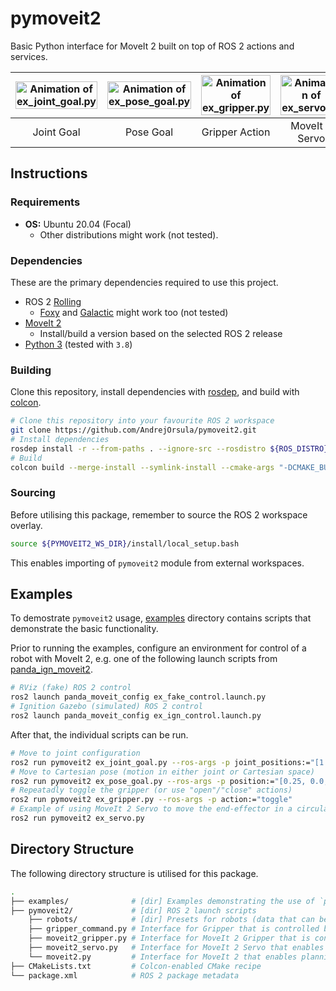 # pymoveit2

Basic Python interface for MoveIt 2 built on top of ROS 2 actions and services.

| <img width="100%" src="https://user-images.githubusercontent.com/22929099/147369355-5f1b33ef-2e18-4042-9ea3-cd85b1a78fa0.gif" alt="Animation of ex_joint_goal.py"/> | <img width="100%" src="https://user-images.githubusercontent.com/22929099/147369356-b8ad2f4c-1996-47ac-9bfb-7fccd243fd56.gif" alt="Animation of ex_pose_goal.py"/> | <img width="100%" src="https://user-images.githubusercontent.com/22929099/147369354-640831e2-4661-4f3d-8fc2-3e97d7766e1a.gif" alt="Animation of ex_gripper.py"/> | <img width="100%" src="https://user-images.githubusercontent.com/22929099/147374152-50128188-ab73-4d55-a537-b641325ce9c6.gif" alt="Animation of ex_servo.py"/> |
| :-----------------------------------------------------------------------------------------------------------------------------------------------------------------: | :----------------------------------------------------------------------------------------------------------------------------------------------------------------: | :--------------------------------------------------------------------------------------------------------------------------------------------------------------: | :------------------------------------------------------------------------------------------------------------------------------------------------------------: |
|                                                                             Joint Goal                                                                              |                                                                             Pose Goal                                                                              |                                                                          Gripper Action                                                                          |                                                                         MoveIt 2 Servo                                                                         |

## Instructions

### Requirements

- **OS:** Ubuntu 20.04 (Focal)
  - Other distributions might work (not tested).

### Dependencies

These are the primary dependencies required to use this project.

- ROS 2 [Rolling](https://docs.ros.org/en/rolling/Installation.html)
  - [Foxy](https://docs.ros.org/en/galactic/Installation.html) and [Galactic](https://docs.ros.org/en/galactic/Installation.html) might work too (not tested)
- [MoveIt 2](https://moveit.ros.org/install-moveit2/binary)
  - Install/build a version based on the selected ROS 2 release
- [Python 3](https://www.python.org/downloads) (tested with `3.8`)

### Building

Clone this repository, install dependencies with [rosdep](https://github.com/ros-infrastructure/rosdep), and build with [colcon](https://colcon.readthedocs.io).

```bash
# Clone this repository into your favourite ROS 2 workspace
git clone https://github.com/AndrejOrsula/pymoveit2.git
# Install dependencies
rosdep install -r --from-paths . --ignore-src --rosdistro ${ROS_DISTRO}
# Build
colcon build --merge-install --symlink-install --cmake-args "-DCMAKE_BUILD_TYPE=Release"
```

### Sourcing

Before utilising this package, remember to source the ROS 2 workspace overlay.

```bash
source ${PYMOVEIT2_WS_DIR}/install/local_setup.bash
```

This enables importing of `pymoveit2` module from external workspaces.

## Examples

To demostrate `pymoveit2` usage, [examples](./examples) directory contains scripts that demonstrate the basic functionality.

Prior to running the examples, configure an environment for control of a robot with MoveIt 2, e.g. one of the following launch scripts from [panda_ign_moveit2](https://github.com/AndrejOrsula/panda_ign_moveit2).

```bash
# RViz (fake) ROS 2 control
ros2 launch panda_moveit_config ex_fake_control.launch.py
# Ignition Gazebo (simulated) ROS 2 control
ros2 launch panda_moveit_config ex_ign_control.launch.py
```

After that, the individual scripts can be run.

```bash
# Move to joint configuration
ros2 run pymoveit2 ex_joint_goal.py --ros-args -p joint_positions:="[1.57, -1.57, 0.0, -1.57, 0.0, 1.57, 0.7854]"
# Move to Cartesian pose (motion in either joint or Cartesian space)
ros2 run pymoveit2 ex_pose_goal.py --ros-args -p position:="[0.25, 0.0, 1.0]" -p quat_xyzw:="[0.0, 0.0, 0.0, 1.0]" -p cartesian:=False
# Repeatadly toggle the gripper (or use "open"/"close" actions)
ros2 run pymoveit2 ex_gripper.py --ros-args -p action:="toggle"
# Example of using MoveIt 2 Servo to move the end-effector in a circular motion
ros2 run pymoveit2 ex_servo.py
```

## Directory Structure

The following directory structure is utilised for this package.

```bash
.
├── examples/              # [dir] Examples demonstrating the use of `pymoveit2`
├── pymoveit2/             # [dir] ROS 2 launch scripts
    ├── robots/            # [dir] Presets for robots (data that can be extracted from URDF/SRDF)
    ├── gripper_command.py # Interface for Gripper that is controlled by GripperCommand
    ├── moveit2_gripper.py # Interface for MoveIt 2 Gripper that is controlled by JointTrajectoryController
    ├── moveit2_servo.py   # Interface for MoveIt 2 Servo that enables real-time control in Cartesian Space
    └── moveit2.py         # Interface for MoveIt 2 that enables planning and execution of trajectories
├── CMakeLists.txt         # Colcon-enabled CMake recipe
└── package.xml            # ROS 2 package metadata
```
